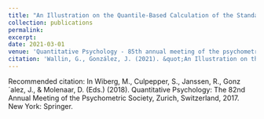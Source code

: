 ```yaml
---
title: "An Illustration on the Quantile-Based Calculation of the Standard Error of Equating in Kernel Equating"
collection: publications
permalink: 
excerpt: 
date: 2021-03-01
venue: 'Quantitative Psychology - 85th annual meeting of the psychometric society'
citation: 'Wallin, G., González, J. (2021). &quot;An Illustration on the Quantile-Based Calculation of the Standard Error of equating in Kernel Equating.&quot; <i>Quantitative Psychology 2021</i>.'
---
```

Recommended citation: In Wiberg, M., Culpepper, S., Janssen, R., Gonz´alez, J., & Molenaar, D. (Eds.) (2018). Quantitative Psychology: The 82nd Annual Meeting of the Psychometric Society, Zurich, Switzerland, 2017. New York: Springer.

